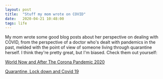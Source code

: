 ```yaml
---
layout: post
title:  "Stuff my mom wrote on COVID"
date:   2020-04-21 10:48:00
tags: life
---
```


My mom wrote some good blog posts about her perspective on dealing with COVID, from the perspective of a doctor who's dealt with pandemics in the past, melded with the point of view of someone living through quarantine herself. I think they're pretty great, but I'm biased. Check them out yourself:

[World Now and After The Corona Pandemic 2020](https://medium.com/@ashashah55/world-now-and-after-corona-pandemic-2020-de97c381b126)


[Quarantine, Lock down and Covid 19](https://medium.com/@ashashah55/quarantine-lock-down-and-covid-19-8c95ccf91c0)